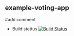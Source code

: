 ## example-voting-app

#add comment

* Build stattus
[![Build Status](http://186.188.217.91:8080/buildStatus/icon?job=instavote%2Fworker-build)](http://186.188.217.91:8080/job/instavote/job/worker-build/)
